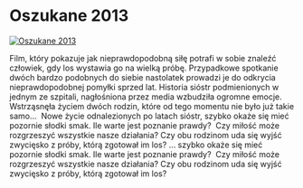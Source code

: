Oszukane 2013 
=============
[![Oszukane 2013 ](http://vidos.pl/images/player.gif)](http://vidos.pl/oszukane-2013)

 Film, który pokazuje jak nieprawdopodobną siłę potrafi w sobie znaleźć człowiek, gdy los wystawia go na wielką próbę. Przypadkowe spotkanie dwóch bardzo podobnych do siebie nastolatek prowadzi je do odkrycia nieprawdopodobnej pomyłki sprzed lat. Historia sióstr podmienionych w jednym ze szpitali, nagłośniona przez media wzbudziła ogromne emocje. Wstrząsnęła życiem dwóch rodzin, które od tego momentu nie było już takie samo...  Nowe życie odnalezionych po latach sióstr, szybko okaże się mieć pozornie słodki smak. Ile warte jest poznanie prawdy?  Czy miłość może rozgrzeszyć wszystkie nasze działania? Czy obu rodzinom uda się wyjść zwycięsko z próby, którą zgotował im los?   ... szybko okaże się mieć pozornie słodki smak. Ile warte jest poznanie prawdy?  Czy miłość może rozgrzeszyć wszystkie nasze działania? Czy obu rodzinom uda się wyjść zwycięsko z próby, którą zgotował im los?
